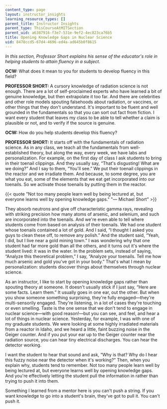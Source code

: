```yaml
---
content_type: page
layout: instructor_insights
learning_resource_types: []
parent_title: Instructor Insights
parent_type: ThisCourseAtMITSection
parent_uid: a6387916-f3e7-531e-9ef2-4ec823ca76b5
title: Opening Knowledge Gaps in Nuclear Science
uid: 8478ccd5-67d4-4696-ed4a-ad645b0f8615
---
```


_In this section, Professor Short explains his sense of the educator's role in helping students to attain fluency in a subject_.

**OCW:** What does it mean to you for students to develop fluency in this field?

**PROFESSOR SHORT:** A cursory knowledge of radiation science is not enough. There are a lot of self-proclaimed experts who have learned a bit of genuine knowledge, but then extrapolate it too far. And there are celebrities and other role models spouting falsehoods about radiation, or vaccines, or other things that they don't understand. It's important to be fluent and well grounded in the fundamentals so that you can sort out fact from fiction. I want every student that leaves my class to be able to tell whether a claim is plausible or not, and to verify if the source is genuine.

**OCW:** How do you help students develop this fluency?

**PROFESSOR SHORT:** It starts off with the fundamentals of radiation science. As in any class, we teach all the fundamentals from well-established theory, but along the way, every week, we have labs and personalization. For example, on the first day of class I ask students to bring in their toenail clippings. And they usually say, “That's disgusting! What are we doing?” And I say to them, “You'll see.” We put their toenail clippings in the reactor and we irradiate them. And because, to some degree, you are what you eat, some of the elements that we eat get incorporated into our toenails. So we activate those toenails by putting them in the reactor.

{{< quote "Not too many people learn well by being lectured at, but everyone learns well by opening knowledge gaps." "— Michael Short" >}}

They absorb neutrons and give off characteristic gamma rays, revealing with striking precision how many atoms of arsenic, and selenium, and such are incorporated into the toenails. And we're even able to tell where students come from based on analysis of their toenails. We had one student whose toenails contained a lot of gold. And I said, “I thought I asked you guys to clean these off, to remove any polish.” And the student said, “Yeah, I did, but I live near a gold mining town.” I was wondering why that one student had far more gold than all the others, and it turns out it's where the student lived: it was in the water. In the problem sets, instead of saying, “Analyze this theoretical problem,” I say, “Analyze your toenails. Tell me how much arsenic and gold you've got in your body.” That's what I mean by personalization: students discover things about themselves through nuclear science.

As an instructor, I like to start by opening knowledge gaps rather than spouting theory at someone. It doesn't usually stick if I just say, “Here are some facts. Learn them.” It usually goes in one ear, out the other. But when you show someone something surprising, they're fully engaged—they're multi-sensorily engaged. They're listening, in a lot of cases they're touching or even smelling. Taste is the one sense that we don't tend to engage in nuclear science—with good reason!—but you can see, and feel, and hear a lot of things in nuclear science. Yesterday, for example, I was with one of my graduate students. We were looking at some highly irradiated materials from a reactor in Idaho, and we heard a little, faint buzzing noise in the Geiger counter. And if you put your ear up to the Geiger counter near the radiation source, you can hear tiny electrical discharges. You can hear the detector working.

I want the student to hear that sound and ask, “Why is that? Why do I hear this fuzzy noise near the detector when it's working?” Then, when you explain why, students tend to remember. Not too many people learn well by being lectured at, but everyone learns well by opening knowledge gaps. And you're effectively letting the student pull the information in rather than trying to push it into them.

Something I learned from a mentor here is you can't push a string. If you want knowledge to go into a student's brain, they've got to pull it. You can't push it.